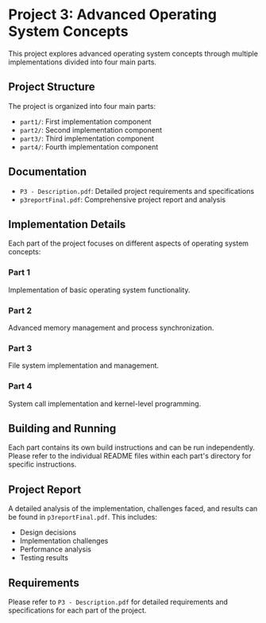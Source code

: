 # Project 3: Advanced Operating System Concepts

This project explores advanced operating system concepts through multiple implementations divided into four main parts.

## Project Structure

The project is organized into four main parts:

- `part1/`: First implementation component
- `part2/`: Second implementation component
- `part3/`: Third implementation component
- `part4/`: Fourth implementation component

## Documentation

- `P3 - Description.pdf`: Detailed project requirements and specifications
- `p3reportFinal.pdf`: Comprehensive project report and analysis

## Implementation Details

Each part of the project focuses on different aspects of operating system concepts:

### Part 1
Implementation of basic operating system functionality.

### Part 2
Advanced memory management and process synchronization.

### Part 3
File system implementation and management.

### Part 4
System call implementation and kernel-level programming.

## Building and Running

Each part contains its own build instructions and can be run independently. Please refer to the individual README files within each part's directory for specific instructions.

## Project Report

A detailed analysis of the implementation, challenges faced, and results can be found in `p3reportFinal.pdf`. This includes:
- Design decisions
- Implementation challenges
- Performance analysis
- Testing results

## Requirements

Please refer to `P3 - Description.pdf` for detailed requirements and specifications for each part of the project.
